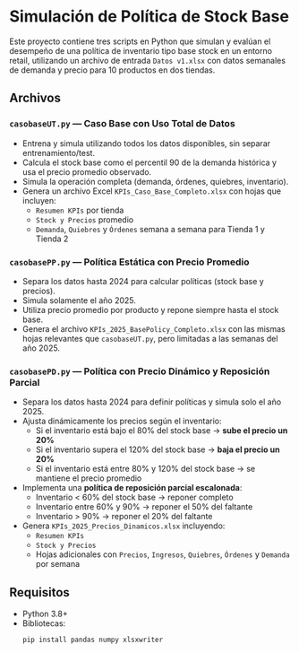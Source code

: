 # Simulación de Política de Stock Base

Este proyecto contiene tres scripts en Python que simulan y evalúan el desempeño de una política de inventario tipo base stock en un entorno retail, utilizando un archivo de entrada `Datos v1.xlsx` con datos semanales de demanda y precio para 10 productos en dos tiendas.

## Archivos

### `casobaseUT.py` — **Caso Base con Uso Total de Datos**
- Entrena y simula utilizando todos los datos disponibles, sin separar entrenamiento/test.
- Calcula el stock base como el percentil 90 de la demanda histórica y usa el precio promedio observado.
- Simula la operación completa (demanda, órdenes, quiebres, inventario).
- Genera un archivo Excel `KPIs_Caso_Base_Completo.xlsx` con hojas que incluyen:
  - `Resumen KPIs` por tienda
  - `Stock y Precios` promedio
  - `Demanda`, `Quiebres` y `Órdenes` semana a semana para Tienda 1 y Tienda 2

### `casobasePP.py` — **Política Estática con Precio Promedio**
- Separa los datos hasta 2024 para calcular políticas (stock base y precios).
- Simula solamente el año 2025.
- Utiliza precio promedio por producto y repone siempre hasta el stock base.
- Genera el archivo `KPIs_2025_BasePolicy_Completo.xlsx` con las mismas hojas relevantes que `casobaseUT.py`, pero limitadas a las semanas del año 2025.

### `casobasePD.py` — **Política con Precio Dinámico y Reposición Parcial**
- Separa los datos hasta 2024 para definir políticas y simula solo el año 2025.
- Ajusta dinámicamente los precios según el inventario:
  - Si el inventario está bajo el 80% del stock base → **sube el precio un 20%**
  - Si el inventario supera el 120% del stock base → **baja el precio un 20%**
  - Si el inventario está entre 80% y 120% del stock base → se mantiene el precio promedio
- Implementa una **política de reposición parcial escalonada**:
  - Inventario < 60% del stock base → reponer completo
  - Inventario entre 60% y 90% → reponer el 50% del faltante
  - Inventario > 90% → reponer el 20% del faltante
- Genera `KPIs_2025_Precios_Dinamicos.xlsx` incluyendo:
  - `Resumen KPIs`
  - `Stock y Precios`
  - Hojas adicionales con `Precios`, `Ingresos`, `Quiebres`, `Órdenes` y `Demanda` por semana

## Requisitos

- Python 3.8+
- Bibliotecas:
  ```bash
  pip install pandas numpy xlsxwriter
  ```